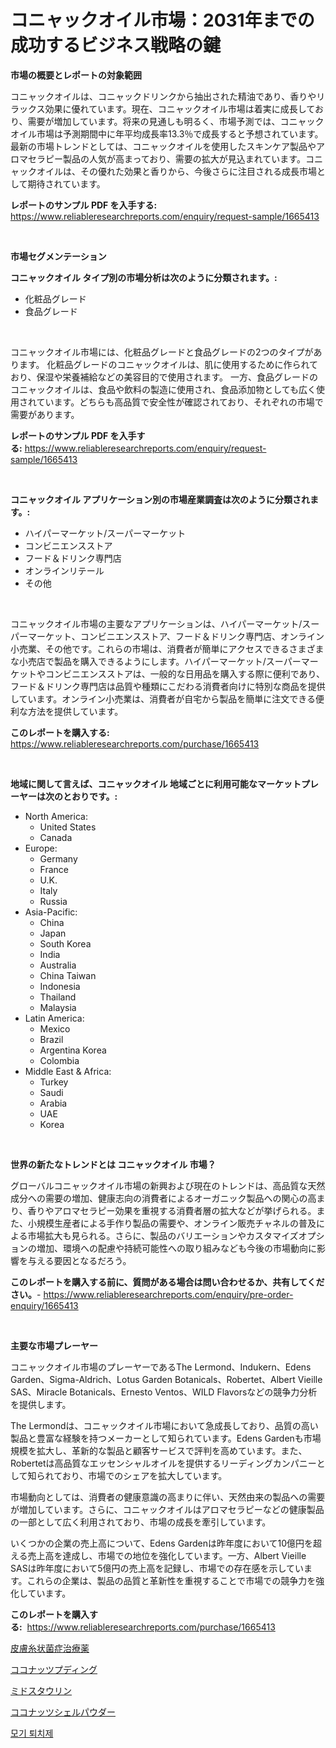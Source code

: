 <p><h1>コニャックオイル市場：2031年までの成功するビジネス戦略の鍵</h1></p><p><strong>市場の概要とレポートの対象範囲</strong></p>
<p><p>コニャックオイルは、コニャックドリンクから抽出された精油であり、香りやリラックス効果に優れています。現在、コニャックオイル市場は着実に成長しており、需要が増加しています。将来の見通しも明るく、市場予測では、コニャックオイル市場は予測期間中に年平均成長率13.3％で成長すると予想されています。最新の市場トレンドとしては、コニャックオイルを使用したスキンケア製品やアロマセラピー製品の人気が高まっており、需要の拡大が見込まれています。コニャックオイルは、その優れた効果と香りから、今後さらに注目される成長市場として期待されています。</p></p>
<p><strong>レポートのサンプル PDF を入手する:</strong> <a href="https://www.reliableresearchreports.com/enquiry/request-sample/1665413">https://www.reliableresearchreports.com/enquiry/request-sample/1665413</a></p>
<p>&nbsp;</p>
<p><strong>市場セグメンテーション</strong></p>
<p><strong>コニャックオイル タイプ別の市場分析は次のように分類されます。:</strong></p>
<p><ul><li>化粧品グレード</li><li>食品グレード</li></ul></p>
<p>&nbsp;</p>
<p><p>コニャックオイル市場には、化粧品グレードと食品グレードの2つのタイプがあります。 化粧品グレードのコニャックオイルは、肌に使用するために作られており、保湿や栄養補給などの美容目的で使用されます。 一方、食品グレードのコニャックオイルは、食品や飲料の製造に使用され、食品添加物としても広く使用されています。どちらも高品質で安全性が確認されており、それぞれの市場で需要があります。</p></p>
<p><strong>レポートのサンプル PDF を入手する:</strong>&nbsp;<a href="https://www.reliableresearchreports.com/enquiry/request-sample/1665413">https://www.reliableresearchreports.com/enquiry/request-sample/1665413</a></p>
<p>&nbsp;</p>
<p><strong> コニャックオイル アプリケーション別の市場産業調査は次のように分類されます。:</strong></p>
<p><ul><li>ハイパーマーケット/スーパーマーケット</li><li>コンビニエンスストア</li><li>フード＆ドリンク専門店</li><li>オンラインリテール</li><li>その他</li></ul></p>
<p>&nbsp;</p>
<p><p>コニャックオイル市場の主要なアプリケーションは、ハイパーマーケット/スーパーマーケット、コンビニエンスストア、フード＆ドリンク専門店、オンライン小売業、その他です。これらの市場は、消費者が簡単にアクセスできるさまざまな小売店で製品を購入できるようにします。ハイパーマーケット/スーパーマーケットやコンビニエンスストアは、一般的な日用品を購入する際に便利であり、フード＆ドリンク専門店は品質や種類にこだわる消費者向けに特別な商品を提供しています。オンライン小売業は、消費者が自宅から製品を簡単に注文できる便利な方法を提供しています。</p></p>
<p><strong>このレポートを購入する:</strong>&nbsp; <a href="https://www.reliableresearchreports.com/purchase/1665413">https://www.reliableresearchreports.com/purchase/1665413</a></p>
<p>&nbsp;</p>
<p><strong>地域に関して言えば、コニャックオイル 地域ごとに利用可能なマーケットプレーヤーは次のとおりです。:</strong></p>
<p><ul>
    <li>
        North America:
        <ul>
            <li>United States</li>
            <li>Canada</li>
        </ul>
    </li>
    <li>
        Europe:
        <ul>
            <li>Germany</li>
            <li>France</li>
            <li>U.K.</li>
            <li>Italy</li>
            <li>Russia</li>
        </ul>
    </li>
    <li>
        Asia-Pacific:
        <ul>
            <li>China</li>
            <li>Japan</li>
            <li>South Korea</li>
            <li>India</li>
            <li>Australia</li>
            <li>China Taiwan</li>
            <li>Indonesia</li>
            <li>Thailand</li>
            <li>Malaysia</li>
        </ul>
    </li>
    <li>
        Latin America:
        <ul>
            <li>Mexico</li>
            <li>Brazil</li>
            <li>Argentina Korea</li>
            <li>Colombia</li>
        </ul>
    </li>
    <li>
        Middle East & Africa:
        <ul>
            <li>Turkey</li>
            <li>Saudi</li>
            <li>Arabia</li>
            <li>UAE</li>
            <li>Korea</li>
        </ul>
    </li>
    </ul></p>
<p>&nbsp;</p>
<p><strong>世界の新たなトレンドとは コニャックオイル 市場？</strong></p>
<p><p>グローバルコニャックオイル市場の新興および現在のトレンドは、高品質な天然成分への需要の増加、健康志向の消費者によるオーガニック製品への関心の高まり、香りやアロマセラピー効果を重視する消費者層の拡大などが挙げられる。また、小規模生産者による手作り製品の需要や、オンライン販売チャネルの普及による市場拡大も見られる。さらに、製品のバリエーションやカスタマイズオプションの増加、環境への配慮や持続可能性への取り組みなども今後の市場動向に影響を与える要因となるだろう。</p></p>
<p><strong>このレポートを購入する前に、質問がある場合は問い合わせるか、共有してください。</strong>- <a href="https://www.reliableresearchreports.com/enquiry/pre-order-enquiry/1665413">https://www.reliableresearchreports.com/enquiry/pre-order-enquiry/1665413</a></p>
<p>&nbsp;</p>
<p><strong>主要な市場プレーヤー</strong></p>
<p><p>コニャックオイル市場のプレーヤーであるThe Lermond、Indukern、Edens Garden、Sigma-Aldrich、Lotus Garden Botanicals、Robertet、Albert Vieille SAS、Miracle Botanicals、Ernesto Ventos、WILD Flavorsなどの競争力分析を提供します。</p><p>The Lermondは、コニャックオイル市場において急成長しており、品質の高い製品と豊富な経験を持つメーカーとして知られています。Edens Gardenも市場規模を拡大し、革新的な製品と顧客サービスで評判を高めています。また、Robertetは高品質なエッセンシャルオイルを提供するリーディングカンパニーとして知られており、市場でのシェアを拡大しています。</p><p>市場動向としては、消費者の健康意識の高まりに伴い、天然由来の製品への需要が増加しています。さらに、コニャックオイルはアロマセラピーなどの健康製品の一部として広く利用されており、市場の成長を牽引しています。</p><p>いくつかの企業の売上高について、Edens Gardenは昨年度において10億円を超える売上高を達成し、市場での地位を強化しています。一方、Albert Vieille SASは昨年度において5億円の売上高を記録し、市場での存在感を示しています。これらの企業は、製品の品質と革新性を重視することで市場での競争力を強化しています。</p></p>
<p><strong>このレポートを購入する:</strong>&nbsp;&nbsp;<a href="https://www.reliableresearchreports.com/purchase/1665413">https://www.reliableresearchreports.com/purchase/1665413</a></p>
<p><p><a href="https://medium.com/@roachbrenda/%E7%99%BD%E7%99%AC%E7%97%87%E6%B2%BB%E7%99%82%E8%96%AC%E3%81%AE%E5%B8%82%E5%A0%B4%E3%82%B7%E3%82%A7%E3%82%A2%E3%81%AE%E9%80%B2%E5%8C%96%E3%81%A8%E5%B8%82%E5%A0%B4%E6%88%90%E9%95%B7%E3%83%88%E3%83%AC%E3%83%B3%E3%83%892024%E5%B9%B4-2031%E5%B9%B4-a4aa4337193b">皮膚糸状菌症治療薬</a></p><p><a href="https://github.com/laurenreichert/Market-Research-Report-List-1/blob/main/522011314708.md">ココナッツプディング</a></p><p><a href="https://medium.com/@neilmartin36/%E3%83%9F%E3%83%89%E3%82%B9%E3%82%BF%E3%82%A6%E3%83%AA%E3%83%B3%E5%B8%82%E5%A0%B4%E3%81%AE%E6%B4%9E%E5%AF%9F-%E5%B8%82%E5%A0%B4%E3%81%AE%E3%83%88%E3%83%AC%E3%83%B3%E3%83%89-%E6%88%90%E9%95%B7-2024%E5%B9%B4%E3%81%8B%E3%82%892031%E5%B9%B4%E3%81%BE%E3%81%A7%E3%81%AE%E4%BA%88%E6%B8%AC-bdbce813d7de">ミドスタウリン</a></p><p><a href="https://github.com/RodHoppe07/Market-Research-Report-List-1/blob/main/791558614709.md">ココナッツシェルパウダー</a></p><p><a href="https://medium.com/@garyauer906782023/%EB%AA%A8%EA%B8%B0-%EB%B0%A9%EC%B6%A9%EC%A0%9C-%EC%8B%9C%EC%9E%A5-%EB%B6%84%EC%84%9D-%EA%B8%80%EB%A1%9C%EB%B2%8C-%EC%82%B0%EC%97%85-%EC%A0%84%EB%A7%9D-%EB%B0%8F-%EC%98%88%EC%B8%A1-2024%EB%85%84%EB%B6%80%ED%84%B0-2031%EB%85%84%EA%B9%8C%EC%A7%80-4ad2bb8aa83c">모기 퇴치제</a></p></p>